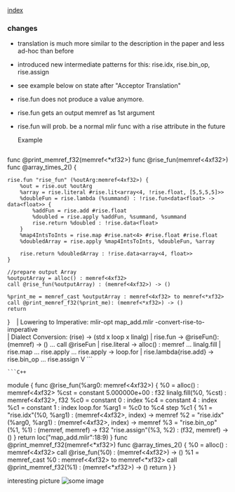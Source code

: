[index](../README.md)


### changes
- translation is much more similar to the description in the paper and less
  ad-hoc than before
- introduced new intermediate patterns for this: rise.idx, rise.bin_op, rise.assign
- see example below on state after "Acceptor Translation"
- rise.fun does not produce a value anymore.
- rise.fun gets an output memref as 1st argument
- rise.fun will prob. be a normal mlir func with a rise attribute in the future



    Example
    ```C++
func @print_memref_f32(memref<*xf32>)
func @rise_fun(memref<4xf32>)
func @array_times_2() {
    
    rise.fun "rise_fun" (%outArg:memref<4xf32>) {
        %out = rise.out %outArg
        %array = rise.literal #rise.lit<array<4, !rise.float, [5,5,5,5]>>
        %doubleFun = rise.lambda (%summand) : !rise.fun<data<float> -> data<float>> {
            %addFun = rise.add #rise.float
            %doubled = rise.apply %addFun, %summand, %summand
            rise.return %doubled : !rise.data<float>
        }
        %map4IntsToInts = rise.map #rise.nat<4> #rise.float #rise.float
        %doubledArray = rise.apply %map4IntsToInts, %doubleFun, %array

        rise.return %doubledArray : !rise.data<array<4, float>>
    }

    //prepare output Array
    %outputArray = alloc() : memref<4xf32>
    call @rise_fun(%outputArray) : (memref<4xf32>) -> ()

    %print_me = memref_cast %outputArray : memref<4xf32> to memref<*xf32>
    call @print_memref_f32(%print_me): (memref<*xf32>) -> ()
    return
}
    ```
    ```
        |       Lowering to Imperative: mlir-opt map_add.mlir -convert-rise-to-imperative        
        |           Dialect Conversion: (rise)              -> (std x loop x linalg) 
        |           rise.fun                                -> @riseFun(): (memref) -> () ... call @riseFun
        |           rise.literal                            -> alloc() : memref ... linalg.fill
        |           rise.map ... rise.apply ... rise.apply  -> loop.for
        |           rise.lambda{rise.add}                   -> rise.bin_op ... rise.assign
        V
    ```
   
    ```C++
module {
  func @rise_fun(%arg0: memref<4xf32>) {
    %0 = alloc() : memref<4xf32>
    %cst = constant 5.000000e+00 : f32
    linalg.fill(%0, %cst) : memref<4xf32>, f32 
    %c0 = constant 0 : index 
    %c4 = constant 4 : index 
    %c1 = constant 1 : index 
    loop.for %arg1 = %c0 to %c4 step %c1 {
      %1 = "rise.idx"(%0, %arg1) : (memref<4xf32>, index) -> memref<f32> 
      %2 = "rise.idx"(%arg0, %arg1) : (memref<4xf32>, index) -> memref<f32> 
      %3 = "rise.bin_op"(%1, %1) : (memref<f32>, memref<f32>) -> f32 
      "rise.assign"(%3, %2) : (f32, memref<f32>) -> () 
    }
    return loc("map_add.mlir":18:9)
  } 
  func @print_memref_f32(memref<*xf32>) 
  func @array_times_2() {
    %0 = alloc() : memref<4xf32>
    call @rise_fun(%0) : (memref<4xf32>) -> ()
    %1 = memref_cast %0 : memref<4xf32> to memref<*xf32>
    call @print_memref_f32(%1) : (memref<*xf32>) -> () 
    return
  }
}

interesting picture
![some image](https://user-images.githubusercontent.com/10148468/73613904-2f720a00-45c8-11ea-8265-1c856c02525b.png "")
